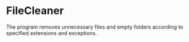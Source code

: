 # FileCleaner

The program removes unnecessary files and empty folders according to specified extensions and exceptions.

